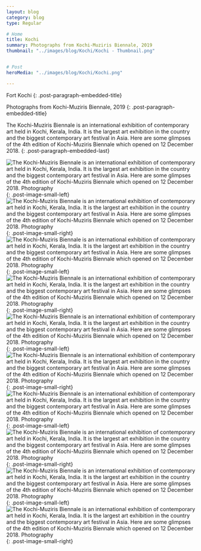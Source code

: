 ```yaml
---
layout: blog
category: blog
type: Regular

# Home
title: Kochi
summary: Photographs from Kochi-Muziris Biennale, 2019
thumbnail: "../images/blog/Kochi/Kochi - Thumbnail.png"


# Post
heroMedia: "../images/blog/Kochi/Kochi.png"

---
```


Fort Kochi
{: .post-paragraph-embedded-title}

Photographs from Kochi-Muziris Biennale, 2019
{: .post-paragraph-embedded-title}

The Kochi-Muziris Biennale is an international exhibition of contemporary art held in Kochi, Kerala, India. It is the largest art exhibition in the country and the biggest contemporary art festival in Asia. Here are some glimpses of the 4th edition of Kochi-Muziris Biennale which opened on 12 December 2018.
{: .post-paragraph-embedded-last}


<img src="../images/blog/Kochi/Images/1.png" alt="The Kochi-Muziris Biennale is an international exhibition of contemporary art held in Kochi, Kerala, India. It is the largest art exhibition in the country and the biggest contemporary art festival in Asia. Here are some glimpses of the 4th edition of Kochi-Muziris Biennale which opened on 12 December 2018. Photography">
{: .post-image-small-left} 

<img src="../images/blog/Kochi/Images/2.png" alt="The Kochi-Muziris Biennale is an international exhibition of contemporary art held in Kochi, Kerala, India. It is the largest art exhibition in the country and the biggest contemporary art festival in Asia. Here are some glimpses of the 4th edition of Kochi-Muziris Biennale which opened on 12 December 2018. Photography">
{: .post-image-small-right} 



<img src="../images/blog/Kochi/Images/3.png" alt="The Kochi-Muziris Biennale is an international exhibition of contemporary art held in Kochi, Kerala, India. It is the largest art exhibition in the country and the biggest contemporary art festival in Asia. Here are some glimpses of the 4th edition of Kochi-Muziris Biennale which opened on 12 December 2018. Photography">
{: .post-image-small-left} 

<img src="../images/blog/Kochi/Images/4.png" alt="The Kochi-Muziris Biennale is an international exhibition of contemporary art held in Kochi, Kerala, India. It is the largest art exhibition in the country and the biggest contemporary art festival in Asia. Here are some glimpses of the 4th edition of Kochi-Muziris Biennale which opened on 12 December 2018. Photography">
{: .post-image-small-right} 



<img src="../images/blog/Kochi/Images/5.png" alt="The Kochi-Muziris Biennale is an international exhibition of contemporary art held in Kochi, Kerala, India. It is the largest art exhibition in the country and the biggest contemporary art festival in Asia. Here are some glimpses of the 4th edition of Kochi-Muziris Biennale which opened on 12 December 2018. Photography">
{: .post-image-small-left} 

<img src="../images/blog/Kochi/Images/6.png" alt="The Kochi-Muziris Biennale is an international exhibition of contemporary art held in Kochi, Kerala, India. It is the largest art exhibition in the country and the biggest contemporary art festival in Asia. Here are some glimpses of the 4th edition of Kochi-Muziris Biennale which opened on 12 December 2018. Photography">
{: .post-image-small-right} 



<img src="../images/blog/Kochi/Images/7.png" alt="The Kochi-Muziris Biennale is an international exhibition of contemporary art held in Kochi, Kerala, India. It is the largest art exhibition in the country and the biggest contemporary art festival in Asia. Here are some glimpses of the 4th edition of Kochi-Muziris Biennale which opened on 12 December 2018. Photography">
{: .post-image-small-left} 

<img src="../images/blog/Kochi/Images/8.png" alt="The Kochi-Muziris Biennale is an international exhibition of contemporary art held in Kochi, Kerala, India. It is the largest art exhibition in the country and the biggest contemporary art festival in Asia. Here are some glimpses of the 4th edition of Kochi-Muziris Biennale which opened on 12 December 2018. Photography">
{: .post-image-small-right} 


<img src="../images/blog/Kochi/Images/9.png" alt="The Kochi-Muziris Biennale is an international exhibition of contemporary art held in Kochi, Kerala, India. It is the largest art exhibition in the country and the biggest contemporary art festival in Asia. Here are some glimpses of the 4th edition of Kochi-Muziris Biennale which opened on 12 December 2018. Photography">
{: .post-image-small-left} 

<img src="../images/blog/Kochi/Images/10.png" alt="The Kochi-Muziris Biennale is an international exhibition of contemporary art held in Kochi, Kerala, India. It is the largest art exhibition in the country and the biggest contemporary art festival in Asia. Here are some glimpses of the 4th edition of Kochi-Muziris Biennale which opened on 12 December 2018. Photography">
{: .post-image-small-right} 














